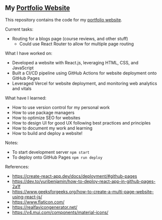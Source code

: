 ## My [Portfolio Website](https://jaidensiu.verecel.app)

This repository contains the code for my [portfolio website](https://jaidensiu.vercel.app).

Current tasks:
- Routing for a blogs page (course reviews, and other stuff)
    - Could use React Router to allow for multiple page routing

What I have worked on:
- Developed a website with React.js, leveraging HTML, CSS, and JavaScript
- Built a CI/CD pipeline using GitHub Actions for website deployment onto GitHub Pages
- Leveraged Vercel for website deployment, and monitoring web analytics and vitals

What have I learned:
- How to use version control for my personal work
- How to use package managers
- How to optimize SEO for websites
- How to design UI for good UX following best practices and principles
- How to document my work and learning
- How to build and deploy a website!

Notes:
- To start development server ```npm start```
- To deploy onto GitHub Pages ```npm run deploy```

References:
- https://create-react-app.dev/docs/deployment/#github-pages
- https://dev.to/yuribenjamin/how-to-deploy-react-app-in-github-pages-2a1f
- https://www.geeksforgeeks.org/how-to-create-a-multi-page-website-using-react-js/
- https://www.flaticon.com/
- https://realfavicongenerator.net/
- https://v4.mui.com/components/material-icons/
